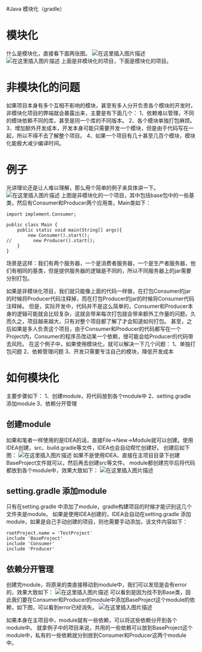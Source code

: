 #Java 模块化（gradle）
# 模块化

什么是模块化，直接看下面两张图。 <img src="https://img-blog.csdnimg.cn/20190112105913217.png?x-oss-process=image/watermark,type_ZmFuZ3poZW5naGVpdGk,shadow_10,text_aHR0cHM6Ly9ibG9nLmNzZG4ubmV0L0RvdWJsZTJoYW8=,size_16,color_FFFFFF,t_70" alt="在这里插入图片描述"> <img src="https://img-blog.csdnimg.cn/20190112114323888.png?x-oss-process=image/watermark,type_ZmFuZ3poZW5naGVpdGk,shadow_10,text_aHR0cHM6Ly9ibG9nLmNzZG4ubmV0L0RvdWJsZTJoYW8=,size_16,color_FFFFFF,t_70" alt="在这里插入图片描述"> 上面是非模块化的项目，下面是模块化的项目。

# 非模块化的问题

如果项目本身有多个互相不影响的模块，甚至有多人分开负责各个模块的开发时，非模块化项目的弊端就会暴露出来，主要是有下面几个： 1、依赖难以管理，不同的模块依赖不同的库，甚至是同一个库的不同版本。 2、各个模块单独打包麻烦。 3、增加额外开发成本，开发本身可能只需要开发一个模块，但是由于代码写在一起，所以不得不去了解整个项目。 4、如果一个项目有几十甚至几百个模块，模块化能极大减少编译时间。

# 例子

光讲理论还是让人难以理解，那么用个简单的例子来具体讲一下。 <img src="https://img-blog.csdnimg.cn/20190112110004152.png?x-oss-process=image/watermark,type_ZmFuZ3poZW5naGVpdGk,shadow_10,text_aHR0cHM6Ly9ibG9nLmNzZG4ubmV0L0RvdWJsZTJoYW8=,size_16,color_FFFFFF,t_70" alt="在这里插入图片描述"> 上图是非模块化的一个项目，其中包括base包中的一些基类，然后有Consumer和Producer两个应用类，Main类如下：

```
import implement.Consumer;

public class Main {
    public static void main(String[] args){
        new Consumer().start();
//        new Producer().start();
    }
}

```

>  
 场景是这样：我们有两个服务器，一个是消费者服务器，一个是生产者服务器，他们有相同的基类，但是提供服务器的逻辑是不同的，所以不同服务器上的jar需要分别打包。 


如果是非模块化项目，我们就只能像上面的代码一样做，在打包Consumer的jar的时候将Producer代码注释掉，而在打包Producer的jar的时候将Consumer代码注释掉。 但是，实际开发中，代码并不是这么简单的，Consumer和Producer本身的逻辑可能就会比较复杂，这就会带来每次打包就会带来额外工作量的问题，久而久之，项目越来越大，只有对整个项目都了解了才会知道如何打包。 甚至，之后如果是多人负责这个项目，由于Consumer和Producer的代码都写在一个Project内，Consumer的程序员改动某一个依赖，很可能会给Producer的代码带去风险。 在这个例子中，如果使用模块化，就可以解决一下几个问题： 1、单独打包问题 2、依赖管理问题 3、开发只需要专注自己的模块，降低开发成本

# 如何模块化

主要步骤如下： 1、创建module，将代码放到各个module中 2、setting.gradle 添加module 3、依赖分开管理

## 创建module

如果和笔者一样使用的是IDEA的话，直接File-&gt;New-&gt;Module就可以创建。使用IDEA创建，src、build.gradle等文件，IDEA也会自动帮忙创建好。 创建后如下图： <img src="https://img-blog.csdnimg.cn/20190112112446275.png?x-oss-process=image/watermark,type_ZmFuZ3poZW5naGVpdGk,shadow_10,text_aHR0cHM6Ly9ibG9nLmNzZG4ubmV0L0RvdWJsZTJoYW8=,size_16,color_FFFFFF,t_70" alt="在这里插入图片描述"> 如果不是使用IDEA，直接在主项目目录下创建BaseProject文件就可以，然后再去创建src等文件。 module都创建完毕后将代码都放到各个module中，效果大致如下： <img src="https://img-blog.csdnimg.cn/20190112113213101.png?x-oss-process=image/watermark,type_ZmFuZ3poZW5naGVpdGk,shadow_10,text_aHR0cHM6Ly9ibG9nLmNzZG4ubmV0L0RvdWJsZTJoYW8=,size_16,color_FFFFFF,t_70" alt="在这里插入图片描述">

## setting.gradle 添加module

只有在setting.gradle 中添加了module，gradle构建项目的时候才能识别这几个文件夹是module。 如果是使用IDEA创建的，IDEA会自动在setting.gradle 添加module，如果是自己手动创建的项目，则也需要手动添加，该文件内容如下：

```
rootProject.name = 'TestProject'
include 'BaseProject'
include 'Consumer'
include 'Producer'

```

## 依赖分开管理

创建完module，将原来的类直接移动到module中，我们可以发现是会有error的，效果大致如下： <img src="https://img-blog.csdnimg.cn/20190112113648942.png?x-oss-process=image/watermark,type_ZmFuZ3poZW5naGVpdGk,shadow_10,text_aHR0cHM6Ly9ibG9nLmNzZG4ubmV0L0RvdWJsZTJoYW8=,size_16,color_FFFFFF,t_70" alt="在这里插入图片描述"> 可以看到是因为找不到Base类，因此我们要在Consumer和Producer的module中添加BaseProject这个module的依赖，如下图，可以看到error已经消失。 <img src="https://img-blog.csdnimg.cn/20190112113915529.png?x-oss-process=image/watermark,type_ZmFuZ3poZW5naGVpdGk,shadow_10,text_aHR0cHM6Ly9ibG9nLmNzZG4ubmV0L0RvdWJsZTJoYW8=,size_16,color_FFFFFF,t_70" alt="在这里插入图片描述">

如果本身在主项目中，module就有一些依赖，可以将这些依赖分开到各个module中。 就拿例子中的项目来说，共用的一些依赖可以放到BaseProject这个module中，私有的一些依赖就分别放到Consumer和Producer这两个module中。
